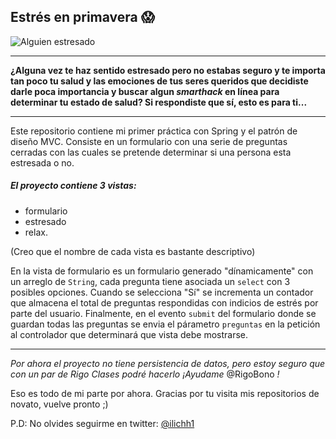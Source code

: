## Estrés en primavera :scream:

![Alguien estresado](http://blogs.jpmsonline.com/wp-content/uploads/2017/11/stress.jpg)

****

**¿Alguna vez te haz sentido estresado pero no estabas seguro y te importa tan poco tu salud y las emociones de tus seres queridos que decidiste darle poca importancia y buscar algun _smarthack_ en línea para determinar tu estado de salud? Si respondiste que sí, esto es para ti...**

****

Este repositorio contiene mi primer práctica con Spring y el patrón de diseño MVC. Consiste en un formulario con una serie de preguntas cerradas con las cuales se pretende determinar si una persona esta estresada o no. 

##### El proyecto contiene 3 **vistas**:
 * formulario
 * estresado
 * relax.
 
(Creo que el nombre de cada vista es bastante descriptivo)

En la vista de formulario es un formulario generado "dínamicamente" con un arreglo de ```String```, cada pregunta tiene asociada un ```select``` con 3 posibles opciones. Cuando se selecciona "Sí" se incrementa un contador que almacena el total de preguntas respondidas con indicios de estrés por parte del usuario. Finalmente, en el evento ```submit``` del formulario donde se guardan todas las preguntas se envia el párametro ```preguntas``` en la petición al controlador que determinará que vista debe mostrarse.

****

_Por ahora el proyecto no tiene persistencia de datos, pero estoy seguro que con un par de Rigo Clases podré hacerlo ¡Ayudame_ @RigoBono _!_

Eso es todo de mi parte por ahora. Gracias por tu visita mis repositorios de novato, vuelve pronto ;)

P.D: No olvides seguirme en twitter: [@ilichh1](https://twitter.com/ilichh1)
